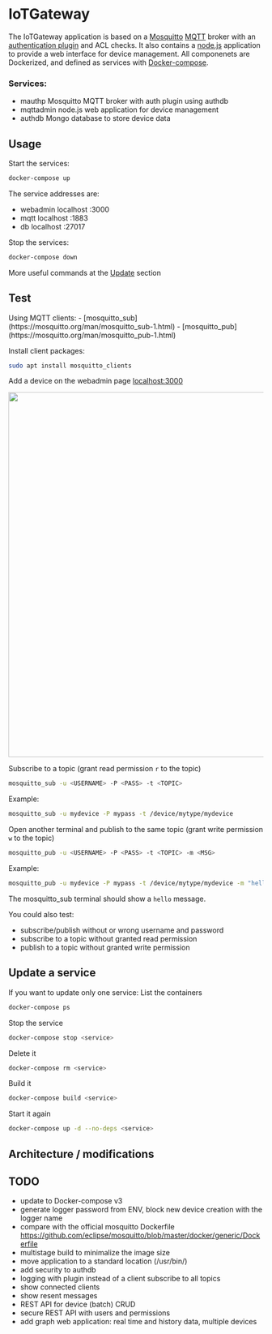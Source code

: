# IoTGateway

The IoTGateway application is based on a [Mosquitto](https://mosquitto.org/) [MQTT](http://mqtt.org/) broker with an [authentication plugin](https://github.com/jpmens/mosquitto-auth-plug) and ACL checks. It also contains a [node.js](https://nodejs.org/en/) application to provide a web interface for device management. All componenets are Dockerized, and defined as services with [Docker-compose](https://docs.docker.com/compose/).

### Services:
 - mauthp
Mosquitto MQTT broker with auth plugin using authdb
 - mqttadmin
node.js web application for device management
 - authdb
Mongo database to store device data

## Usage
Start the services:
```sh
docker-compose up
```
The service addresses are:
 - webadmin 
localhost <or Docker Machine IP on Windows> :3000
 - mqtt
localhost  <or Docker Machine IP on Windows>  :1883
 - db
localhost  <or Docker Machine IP on Windows>  :27017

Stop the services:
```sh
docker-compose down
```

More useful commands at the [Update](#update) section

## Test
<Ubuntu>
Using MQTT clients:
 - [mosquitto_sub](https://mosquitto.org/man/mosquitto_sub-1.html)
 - [mosquitto_pub](https://mosquitto.org/man/mosquitto_pub-1.html)

Install client packages:
```sh
sudo apt install mosquitto_clients
```
Add a device on the webadmin page [localhost:3000](localhost:3000)

<img src="https://github.com/sed-szeged/iotgateway/raw/master/screenshots/create_device.png" width="720">

Subscribe to a topic (grant read permission `r` to the topic)
```sh
mosquitto_sub -u <USERNAME> -P <PASS> -t <TOPIC>
```
Example:
```sh
mosquitto_sub -u mydevice -P mypass -t /device/mytype/mydevice
```
Open another terminal and publish to the same topic (grant write permission `w` to the topic)
```sh
mosquitto_pub -u <USERNAME> -P <PASS> -t <TOPIC> -m <MSG>
```
Example:
```sh
mosquitto_pub -u mydevice -P mypass -t /device/mytype/mydevice -m "hello"
```
The mosquitto_sub terminal should show a `hello` message.

You could also test:
 - subscribe/publish without or wrong username and password
 - subscribe to a topic without granted read permission
 - publish to a topic without granted write permission

## Update a service
If you want to update only one service:
List the containers
```sh
docker-compose ps
```
Stop the service
```sh
docker-compose stop <service>
```
Delete it
```sh
docker-compose rm <service>
```
Build it
```sh
docker-compose build <service>
```
Start it again
```sh
docker-compose up -d --no-deps <service>
```
## Architecture / modifications

## TODO
 * update to Docker-compose v3
 * generate logger password from ENV, block new device creation with the logger name
 * compare with the official mosquitto Dockerfile https://github.com/eclipse/mosquitto/blob/master/docker/generic/Dockerfile
 * multistage build to minimalize the image size
 * move application to a standard location (/usr/bin/)
 * add security to authdb
 * logging with plugin instead of a client subscribe to all topics
 * show connected clients
 * show resent messages
 * REST API for device (batch) CRUD
 * secure REST API with users and permissions
 * add graph web application: real time and history data, multiple devices

